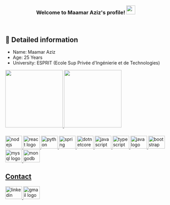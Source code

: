 <h3 align="center">
  Welcome to Maamar Aziz's profile!
    <img src="https://media.giphy.com/media/hvRJCLFzcasrR4ia7z/giphy.gif" width="28">

  
</h3>

<br/>
<!-- Some badges are from https://github.com/Ileriayo/markdown-badges -->


## :notebook_with_decorative_cover: Detailed information

- Name: Maamar Aziz
- Age: 25 Years
- University: ESPRIT (Ecole Sup Privée d'Ingénierie et de Technologies)

<div>
  <a href="https://github.com/daamiadem">
  <img height="180em" src="https://github-readme-stats.vercel.app/api?username=AzizMaamar&show_icons=true&theme=vue-dark&include_all_commits=true&count_private=true"/>
  <img height="180em" src="https://github-readme-stats.vercel.app/api/top-langs/?username=AzizMaamar&layout=compact&langs_count=16&theme=vue-dark"/>
</div>
  
###
  
<div align="left">
  
  <img src="https://cdn.jsdelivr.net/gh/devicons/devicon/icons/nodejs/nodejs-original.svg" height="40" width="52" alt="nodejs logo"  />
  <img src="https://cdn.jsdelivr.net/gh/devicons/devicon/icons/react/react-original.svg" height="40" width="52" alt="react logo"  />
  <img src="https://cdn.jsdelivr.net/gh/devicons/devicon/icons/python/python-original.svg" height="40" width="52" alt="python logo"  />
  <img src="https://cdn.jsdelivr.net/gh/devicons/devicon/icons/spring/spring-original.svg" height="40" width="52" alt="spring logo"  />
  <img src="https://cdn.jsdelivr.net/gh/devicons/devicon/icons/dotnetcore/dotnetcore-original.svg" height="40" width="52" alt="dotnetcore logo"  />
  <img src="https://cdn.jsdelivr.net/gh/devicons/devicon/icons/javascript/javascript-original.svg" height="40" width="52" alt="javascript logo"  />
  <img src="https://cdn.jsdelivr.net/gh/devicons/devicon/icons/typescript/typescript-original.svg" height="40" width="52" alt="typescript logo"  />
  <img src="https://cdn.jsdelivr.net/gh/devicons/devicon/icons/java/java-original.svg" height="40" width="52" alt="java logo"  />
  <img src="https://cdn.jsdelivr.net/gh/devicons/devicon/icons/bootstrap/bootstrap-original.svg" height="40" width="52" alt="bootstrap logo"  />
  <img src="https://cdn.jsdelivr.net/gh/devicons/devicon/icons/mysql/mysql-original.svg" height="40" width="52" alt="mysql logo"  />
  <img src="https://cdn.jsdelivr.net/gh/devicons/devicon/icons/mongodb/mongodb-original.svg" height="40" width="52" alt="mongodb logo"  />
</div>



</div>

## Contact

<div align="left">
  <a href="https://www.linkedin.com/in/aziz-maamar-6b3378199/" target="_blank">
    <img src="https://raw.githubusercontent.com/maurodesouza/profile-readme-generator/master/src/assets/icons/social/linkedin/default.svg" width="52" height="40" alt="linkedin logo"  />
  </a>

  
  <a href="mailto:mohamedaziz.maamar@esprit.tn" target="_blank">
    <img src="https://raw.githubusercontent.com/maurodesouza/profile-readme-generator/master/src/assets/icons/social/gmail/default.svg" width="52" height="40" alt="gmail logo"/>
  </a>
</div>
